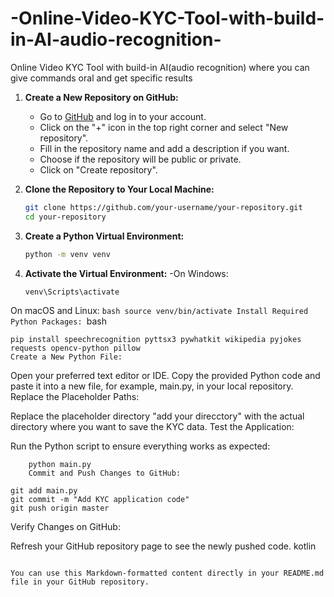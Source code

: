 # -Online-Video-KYC-Tool-with-build-in-AI-audio-recognition-
 Online Video KYC Tool with build-in AI(audio recognition) where you can give commands oral and get specific results

1. **Create a New Repository on GitHub:**
   - Go to [GitHub](https://github.com/) and log in to your account.
   - Click on the "+" icon in the top right corner and select "New repository".
   - Fill in the repository name and add a description if you want.
   - Choose if the repository will be public or private.
   - Click on "Create repository".

2. **Clone the Repository to Your Local Machine:**
   ```bash
   git clone https://github.com/your-username/your-repository.git
   cd your-repository
3. **Create a Python Virtual Environment:**
   ```bash
   python -m venv venv

4. **Activate the Virtual Environment:**
   -On Windows:
   ```bash
   venv\Scripts\activate
On macOS and Linux:
    ```bash
         source venv/bin/activate
         Install Required Python Packages:
    ```bash

    pip install speechrecognition pyttsx3 pywhatkit wikipedia pyjokes requests opencv-python pillow
    Create a New Python File:
 
Open your preferred text editor or IDE.
Copy the provided Python code and paste it into a new file, for example, main.py, in your local repository.
Replace the Placeholder Paths:

Replace the placeholder directory "add your direcctory" with the actual directory where you want to save the KYC data.
Test the Application:

Run the Python script to ensure everything works as expected:

        python main.py
        Commit and Push Changes to GitHub:

```
git add main.py
git commit -m "Add KYC application code"
git push origin master
```
Verify Changes on GitHub:

Refresh your GitHub repository page to see the newly pushed code.
kotlin
```

You can use this Markdown-formatted content directly in your README.md file in your GitHub repository.
